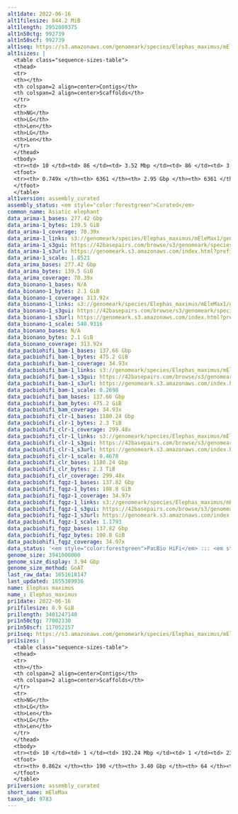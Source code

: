 ```yaml
---
alt1date: 2022-06-16
alt1filesize: 844.2 MiB
alt1length: 2952809375
alt1n50ctg: 992739
alt1n50scf: 992739
alt1seq: https://s3.amazonaws.com/genomeark/species/Elephas_maximus/mEleMax1/assembly_curated/mEleMax1.alt.cur.20220616.fasta.gz
alt1sizes: |
  <table class="sequence-sizes-table">
  <thead>
  <tr>
  <th></th>
  <th colspan=2 align=center>Contigs</th>
  <th colspan=2 align=center>Scaffolds</th>
  </tr>
  <tr>
  <th>NG</th>
  <th>LG</th>
  <th>Len</th>
  <th>LG</th>
  <th>Len</th>
  </tr>
  </thead>
  <tbody>
  <tr><td> 10 </td><td> 86 </td><td> 3.52 Mbp </td><td> 86 </td><td> 3.52 Mbp </td></tr>  <tr><td> 20 </td><td> 218 </td><td> 2.52 Mbp </td><td> 218 </td><td> 2.52 Mbp </td></tr>  <tr><td> 30 </td><td> 398 </td><td> 1.89 Mbp </td><td> 398 </td><td> 1.89 Mbp </td></tr>  <tr><td> 40 </td><td> 641 </td><td> 1.39 Mbp </td><td> 641 </td><td> 1.39 Mbp </td></tr>  <tr style="background-color:#cccccc;"><td> 50 </td><td> 976 </td><td> 0.99 Mbp </td><td> 976 </td><td> 0.99 Mbp </td></tr>  <tr><td> 60 </td><td> 1475 </td><td> 0.61 Mbp </td><td> 1475 </td><td> 0.61 Mbp </td></tr>  <tr><td> 70 </td><td> 2590 </td><td> 148.31 Kbp </td><td> 2590 </td><td> 148.31 Kbp </td></tr>  <tr><td> 80 </td><td> 0 </td><td>  </td><td> 0 </td><td>  </td></tr>  <tr><td> 90 </td><td> 0 </td><td>  </td><td> 0 </td><td>  </td></tr>  <tr><td> 100 </td><td> 0 </td><td>  </td><td> 0 </td><td>  </td></tr>  </tbody>
  <tfoot>
  <tr><th> 0.749x </th><th> 6361 </th><th> 2.95 Gbp </th><th> 6361 </th><th> 2.95 Gbp </th></tr>
  </tfoot>
  </table>
alt1version: assembly_curated
assembly_status: <em style="color:forestgreen">Curated</em>
common_name: Asiatic elephant
data_arima-1_bases: 277.42 Gbp
data_arima-1_bytes: 139.5 GiB
data_arima-1_coverage: 70.39x
data_arima-1_links: s3://genomeark/species/Elephas_maximus/mEleMax1/genomic_data/arima/<br>
data_arima-1_s3gui: https://42basepairs.com/browse/s3/genomeark/species/Elephas_maximus/mEleMax1/genomic_data/arima/
data_arima-1_s3url: https://genomeark.s3.amazonaws.com/index.html?prefix=species/Elephas_maximus/mEleMax1/genomic_data/arima/
data_arima-1_scale: 1.8521
data_arima_bases: 277.42 Gbp
data_arima_bytes: 139.5 GiB
data_arima_coverage: 70.39x
data_bionano-1_bases: N/A
data_bionano-1_bytes: 2.1 GiB
data_bionano-1_coverage: 313.92x
data_bionano-1_links: s3://genomeark/species/Elephas_maximus/mEleMax1/genomic_data/bionano/<br>
data_bionano-1_s3gui: https://42basepairs.com/browse/s3/genomeark/species/Elephas_maximus/mEleMax1/genomic_data/bionano/
data_bionano-1_s3url: https://genomeark.s3.amazonaws.com/index.html?prefix=species/Elephas_maximus/mEleMax1/genomic_data/bionano/
data_bionano-1_scale: 540.9316
data_bionano_bases: N/A
data_bionano_bytes: 2.1 GiB
data_bionano_coverage: 313.92x
data_pacbiohifi_bam-1_bases: 137.66 Gbp
data_pacbiohifi_bam-1_bytes: 475.2 GiB
data_pacbiohifi_bam-1_coverage: 34.93x
data_pacbiohifi_bam-1_links: s3://genomeark/species/Elephas_maximus/mEleMax1/genomic_data/pacbio_hifi/<br>
data_pacbiohifi_bam-1_s3gui: https://42basepairs.com/browse/s3/genomeark/species/Elephas_maximus/mEleMax1/genomic_data/pacbio_hifi/
data_pacbiohifi_bam-1_s3url: https://genomeark.s3.amazonaws.com/index.html?prefix=species/Elephas_maximus/mEleMax1/genomic_data/pacbio_hifi/
data_pacbiohifi_bam-1_scale: 0.2698
data_pacbiohifi_bam_bases: 137.66 Gbp
data_pacbiohifi_bam_bytes: 475.2 GiB
data_pacbiohifi_bam_coverage: 34.93x
data_pacbiohifi_clr-1_bases: 1180.24 Gbp
data_pacbiohifi_clr-1_bytes: 2.3 TiB
data_pacbiohifi_clr-1_coverage: 299.48x
data_pacbiohifi_clr-1_links: s3://genomeark/species/Elephas_maximus/mEleMax1/genomic_data/pacbio_hifi/<br>
data_pacbiohifi_clr-1_s3gui: https://42basepairs.com/browse/s3/genomeark/species/Elephas_maximus/mEleMax1/genomic_data/pacbio_hifi/
data_pacbiohifi_clr-1_s3url: https://genomeark.s3.amazonaws.com/index.html?prefix=species/Elephas_maximus/mEleMax1/genomic_data/pacbio_hifi/
data_pacbiohifi_clr-1_scale: 0.4678
data_pacbiohifi_clr_bases: 1180.24 Gbp
data_pacbiohifi_clr_bytes: 2.3 TiB
data_pacbiohifi_clr_coverage: 299.48x
data_pacbiohifi_fqgz-1_bases: 137.82 Gbp
data_pacbiohifi_fqgz-1_bytes: 108.8 GiB
data_pacbiohifi_fqgz-1_coverage: 34.97x
data_pacbiohifi_fqgz-1_links: s3://genomeark/species/Elephas_maximus/mEleMax1/genomic_data/pacbio_hifi/<br>
data_pacbiohifi_fqgz-1_s3gui: https://42basepairs.com/browse/s3/genomeark/species/Elephas_maximus/mEleMax1/genomic_data/pacbio_hifi/
data_pacbiohifi_fqgz-1_s3url: https://genomeark.s3.amazonaws.com/index.html?prefix=species/Elephas_maximus/mEleMax1/genomic_data/pacbio_hifi/
data_pacbiohifi_fqgz-1_scale: 1.1793
data_pacbiohifi_fqgz_bases: 137.82 Gbp
data_pacbiohifi_fqgz_bytes: 108.8 GiB
data_pacbiohifi_fqgz_coverage: 34.97x
data_status: '<em style="color:forestgreen">PacBio HiFi</em> ::: <em style="color:forestgreen">Arima</em>'
genome_size: 3941000000
genome_size_display: 3.94 Gbp
genome_size_method: GoAT
last_raw_data: 1651618147
last_updated: 1655389936
name: Elephas maximus
name_: Elephas_maximus
pri1date: 2022-06-16
pri1filesize: 0.9 GiB
pri1length: 3401247148
pri1n50ctg: 77002330
pri1n50scf: 117052157
pri1seq: https://s3.amazonaws.com/genomeark/species/Elephas_maximus/mEleMax1/assembly_curated/mEleMax1.pri.cur.20220616.fasta.gz
pri1sizes: |
  <table class="sequence-sizes-table">
  <thead>
  <tr>
  <th></th>
  <th colspan=2 align=center>Contigs</th>
  <th colspan=2 align=center>Scaffolds</th>
  </tr>
  <tr>
  <th>NG</th>
  <th>LG</th>
  <th>Len</th>
  <th>LG</th>
  <th>Len</th>
  </tr>
  </thead>
  <tbody>
  <tr><td> 10 </td><td> 1 </td><td> 192.24 Mbp </td><td> 1 </td><td> 236.64 Mbp </td></tr>  <tr><td> 20 </td><td> 4 </td><td> 123.62 Mbp </td><td> 3 </td><td> 197.26 Mbp </td></tr>  <tr><td> 30 </td><td> 7 </td><td> 117.24 Mbp </td><td> 5 </td><td> 166.44 Mbp </td></tr>  <tr><td> 40 </td><td> 11 </td><td> 94.03 Mbp </td><td> 8 </td><td> 134.52 Mbp </td></tr>  <tr style="background-color:#cccccc;"><td> 50 </td><td> 16 </td><td style="background-color:#88ff88;"> 77.00 Mbp </td><td> 11 </td><td style="background-color:#88ff88;"> 117.05 Mbp </td></tr>  <tr><td> 60 </td><td> 22 </td><td> 52.02 Mbp </td><td> 15 </td><td> 96.49 Mbp </td></tr>  <tr><td> 70 </td><td> 30 </td><td> 36.22 Mbp </td><td> 19 </td><td> 84.76 Mbp </td></tr>  <tr><td> 80 </td><td> 49 </td><td> 11.58 Mbp </td><td> 24 </td><td> 68.86 Mbp </td></tr>  <tr><td> 90 </td><td> 0 </td><td>  </td><td> 0 </td><td>  </td></tr>  <tr><td> 100 </td><td> 0 </td><td>  </td><td> 0 </td><td>  </td></tr>  </tbody>
  <tfoot>
  <tr><th> 0.862x </th><th> 190 </th><th> 3.40 Gbp </th><th> 64 </th><th> 3.40 Gbp </th></tr>
  </tfoot>
  </table>
pri1version: assembly_curated
short_name: mEleMax
taxon_id: 9783
---
```

